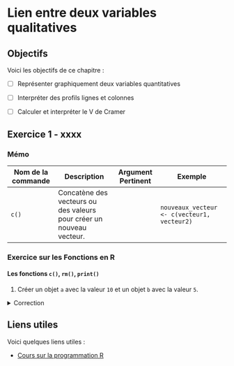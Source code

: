# Lien entre deux variables qualitatives

## Objectifs
Voici les objectifs de ce chapitre :
- [ ] Représenter graphiquement deux variables quantitatives
- [ ] Interpréter des profils lignes et colonnes
- [ ] Calculer et interpréter le V de Cramer


## Exercice 1 - xxxx

### Mémo
| Nom de la commande | Description | Argument Pertinent | Exemple |
|------------------|-------------|--------------------|---------|
| `c()` | Concatène des vecteurs ou des valeurs pour créer un nouveau vecteur. |  | `nouveaux_vecteur <- c(vecteur1, vecteur2)` |

### Exercice sur les Fonctions en R

#### Les fonctions `c()`,  `rm()`, `print()`

1. Créer un objet `a` avec la valeur `10` et un objet `b` avec la valeur `5`. 
<details>
<summary>Correction</summary>

```r
a <- 10
b <- 5
```
</details>


## Liens utiles

Voici quelques liens utiles :

- [Cours sur la programmation R](https://asardell.github.io/programmation-r/)
